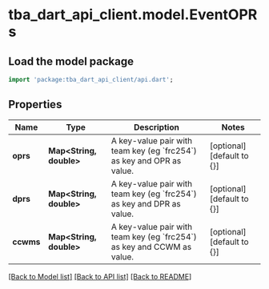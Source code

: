 # tba_dart_api_client.model.EventOPRs

## Load the model package
```dart
import 'package:tba_dart_api_client/api.dart';
```

## Properties
Name | Type | Description | Notes
------------ | ------------- | ------------- | -------------
**oprs** | **Map&lt;String, double&gt;** | A key-value pair with team key (eg &#x60;frc254&#x60;) as key and OPR as value. | [optional] [default to {}]
**dprs** | **Map&lt;String, double&gt;** | A key-value pair with team key (eg &#x60;frc254&#x60;) as key and DPR as value. | [optional] [default to {}]
**ccwms** | **Map&lt;String, double&gt;** | A key-value pair with team key (eg &#x60;frc254&#x60;) as key and CCWM as value. | [optional] [default to {}]

[[Back to Model list]](../README.md#documentation-for-models) [[Back to API list]](../README.md#documentation-for-api-endpoints) [[Back to README]](../README.md)


